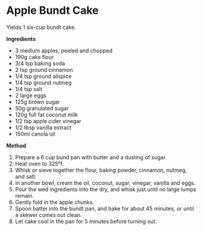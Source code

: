 # Apple Bundt Cake

Yields 1 six-cup bundt cake.

**Ingredients**

- 3 medium apples, peeled and chopped
- 190g cake flour
- 3/4 tsp baking soda
- 2 tsp ground cinnamon
- 1/4 tsp ground allspice
- 1/4 tsp ground nutmeg
- 1/4 tsp salt
- 2 large eggs
- 125g brown sugar
- 50g granulated sugar
- 120g full fat coconut milk
- 1/2 tsp apple cider vinegar
- 1/2 tbsp vanilla extract
- 150ml canola oil

**Method**

1. Prepare a 6 cup bund pan with butter and a dusting of sugar.
2. Heat oven to 325&deg;f.
3. Whisk or sieve together the flour, baking powder, cinnamon, nutmeg, and salt.
4. In another bowl, cream the oil, coconut, sugar, vinegar, vanilla and eggs.
5. Pour the wed ingredients into the dry, and whisk just until no large lumps remain.
6. Gently fold in the apple chunks.
7. Spoon batter into the bundt pan, and bake for about 45 minutes, or until a skewer comes out clean.
8. Let cake cool in the pan for 5 minutes before turning out.
